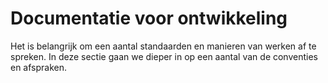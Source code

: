 # Documentatie voor ontwikkeling

Het is belangrijk om een aantal standaarden en manieren van werken af te spreken. In deze sectie gaan we dieper in op een aantal van de conventies en afspraken.